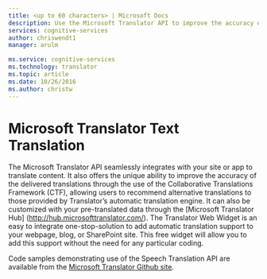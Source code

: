 ```yaml
---
title: <up to 60 characters> | Microsoft Docs
description: Use the Microsoft Translator API to improve the accuracy of delivered translations through the Collaborative Translations Framework (CTF).
services: cognitive-services
author: chriswendt1
manager: arulm

ms.service: cognitive-services
ms.technology: translator
ms.topic: article
ms.date: 10/26/2016
ms.author: christw
---
```


# Microsoft Translator Text Translation

The Microsoft Translator API seamlessly integrates with your site or app to translate content. It also offers the unique ability to improve the accuracy of the delivered translations through the use of the Collaborative Translations Framework (CTF), allowing users to recommend alternative translations to those provided by Translator’s automatic translation engine. It can also be customized with your pre-translated data through the [Microsoft Translator Hub] (http://hub.microsofttranslator.com/). The Translator Web Widget is an easy to integrate one-stop-solution to add automatic translation support to your webpage, blog, or SharePoint site. This free widget will allow you to add this support without the need for any particular coding. 

Code samples demonstrating use of the Speech Translation API are available from the [Microsoft Translator Github site](https://github.com/MicrosoftTranslator).
